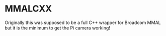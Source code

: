 # MMALCXX
Originally this was supposed to be a full C++ wrapper for Broadcom MMAL but it is the minimum to get the Pi camera working!
